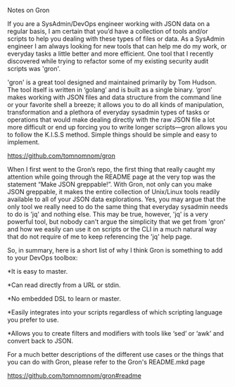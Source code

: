 Notes on Gron 

 If you are a SysAdmin/DevOps engineer working with JSON data on a regular basis, I am certain that you’d have a collection of tools and/or scripts to help you dealing with these types of files or data.  As a SysAdmin engineer I am always looking for new tools that can help me do my work, or everyday tasks a little better and more efficient. One tool that I recently discovered while trying to refactor some of my existing security audit scripts was 'gron'.   

 'gron' is a great tool designed and maintained primarily by Tom Hudson.  The tool itself is written in ‘golang’ and is built as a single binary.  ‘gron’ makes working with JSON files and data structure from the command line or your favorite shell a breeze; it allows you to do all kinds of manipulation, transformation and a plethora of everyday sysadmin types of tasks or operations that would make dealing directly with the raw JSON file a lot more difficult or end up forcing you to write longer scripts—gron allows you to follow the K.I.S.S method.  Simple things should be simple and easy to implement.  

 https://github.com/tomnomnom/gron 

 When I first went to the Gron’s repo, the first thing that really caught my attention while going through the README page at the very top was the statement “Make JSON greppable!”.   With Gron, not only can you make JSON greppable, it makes the entire collection of Unix/Linux tools readily available to all of your JSON data explorations.  Yes, you may argue that the only tool we really need to do the same thing that everyday sysadmin needs to do is 'jq' and nothing else.   This may be true,  however, 'jq' is a very powerful tool,  but nobody can't argue the simplicity that we get from 'gron' and how we easily can use it on scripts or the CLI in a much natural way that do not require of me to keep referencing the 'jq' help page.  

So, in summary, here is a short list of why I think Gron is something to add to your DevOps toolbox: 

*It is easy to master. 

*Can read directly from a URL or stdin. 

*No embedded DSL to learn or master. 

*Easily integrates into your scripts regardless of which scripting language you prefer to use. 

*Allows you to create filters and modifiers with tools like ‘sed’ or ‘awk’ and convert back to JSON. 

  

For a much better descriptions of the different use cases or the things that you can do with Gron, please refer to the Gron's README.mkd page 

https://github.com/tomnomnom/gron#readme 

 
